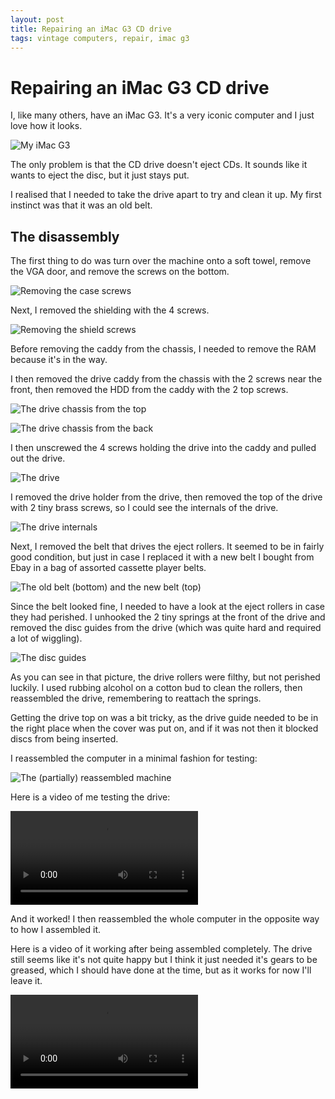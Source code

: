 ```yaml
---
layout: post
title: Repairing an iMac G3 CD drive
tags: vintage computers, repair, imac g3
---
```


# Repairing an iMac G3 CD drive

I, like many others, have an iMac G3. It's a very iconic computer and I just love how it looks.

![My iMac G3](/assets/images/imac_g3_cd/front.jpg)

The only problem is that the CD drive doesn't eject CDs. It sounds like it wants to eject the disc, but it just stays put.

I realised that I needed to take the drive apart to try and clean it up. My first instinct was that it was an old belt.

## The disassembly

The first thing to do was turn over the machine onto a soft towel, remove the VGA door, and remove the screws on the bottom.

![Removing the case screws](/assets/images/imac_g3_cd/removed_case.jpg)

Next, I removed the shielding with the 4 screws.

![Removing the shield screws](/assets/images/imac_g3_cd/removed_shield.jpg)

Before removing the caddy from the chassis, I needed to remove the RAM because it's in the way.

I then removed the drive caddy from the chassis with the 2 screws near the front, then removed the HDD from the caddy with the 2 top screws.

![The drive chassis from the top](/assets/images/imac_g3_cd/caddy_top.jpg)

![The drive chassis from the back](/assets/images/imac_g3_cd/caddy_side.jpg)

I then unscrewed the 4 screws holding the drive into the caddy and pulled out the drive.

![The drive](/assets/images/imac_g3_cd/removed_drive.jpg)

I removed the drive holder from the drive, then removed the top of the drive with 2 tiny brass screws, so I could see the internals of the drive.

![The drive internals](/assets/images/imac_g3_cd/removed_drive_top.jpg)

Next, I removed the belt that drives the eject rollers. It seemed to be in fairly good condition, but just in case I replaced it with a new belt I bought from Ebay in a bag of assorted cassette player belts.

![The old belt (bottom) and the new belt (top)](/assets/images/imac_g3_cd/belts.jpg)

Since the belt looked fine, I needed to have a look at the eject rollers in case they had perished. I unhooked the 2 tiny springs at the front of the drive and removed the disc guides from the drive (which was quite hard and required a lot of wiggling).

![The disc guides](/assets/images/imac_g3_cd/removed_guides.jpg)

As you can see in that picture, the drive rollers were filthy, but not perished luckily. I used rubbing alcohol on a cotton bud to clean the rollers, then reassembled the drive, remembering to reattach the springs.

Getting the drive top on was a bit tricky, as the drive guide needed to be in the right place when the cover was put on, and if it was not then it blocked discs from being inserted.

I reassembled the computer in a minimal fashion for testing:

![The (partially) reassembled machine](/assets/images/imac_g3_cd/test_setup.jpg)

Here is a video of me testing the drive:

<video controls>
	<source src="/assets/images/imac_g3_cd/working.mp4" type="video/mp4">
	Your browser does not support the video tag.
</video>

And it worked! I then reassembled the whole computer in the opposite way to how I assembled it.

Here is a video of it working after being assembled completely. The drive still seems like it's not quite happy but I think it just needed it's gears to be greased, which I should have done at the time, but as it works for now I'll leave it.

<video controls>
	<source src="/assets/images/imac_g3_cd/working_assembled.mp4" type="video/mp4">
	Your browser does not support the video tag.
</video>